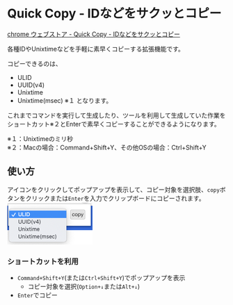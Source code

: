 # Quick Copy - IDなどをサクッとコピー

[chrome ウェブストア - Quick Copy - IDなどをサクッとコピー](https://chrome.google.com/webstore/detail/quick-copy-id%E3%81%AA%E3%81%A9%E3%82%92%E3%82%B5%E3%82%AF%E3%83%83%E3%81%A8%E3%82%B3%E3%83%94%E3%83%BC/cniakcmcdofhdajoenifbknmfhacglnj)

各種IDやUnixtimeなどを手軽に素早くコピーする拡張機能です。

コピーできるのは、
- ULID
- UUID(v4)
- Unixtime
- Unixtime(msec) ※１
  となります。

これまでコマンドを実行して生成したり、ツールを利用して生成していた作業をショートカット※２とEnterで素早くコピーすることができるようになります。

※１：Unixtimeのミリ秒  
※２：Macの場合：Command+Shift+Y、その他OSの場合：Ctrl+Shift+Y

## 使い方

アイコンをクリックしてポップアップを表示して、コピー対象を選択肢、`copy`ボタンをクリックまたは`Enter`を入力でクリップボードにコピーされます。  
![selected](doc/screenshot2.png)

### ショートカットを利用

- `Command+Shift+Y`(または`Ctrl+Shift+Y`)でポップアップを表示
  - コピー対象を選択(`Option+↓`または`Alt+↓`)
- `Enter`でコピー
